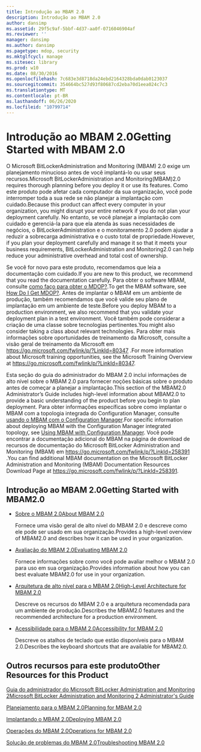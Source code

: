 ```yaml
---
title: Introdução ao MBAM 2.0
description: Introdução ao MBAM 2.0
author: dansimp
ms.assetid: 29f5c9af-5bbf-4d37-aa0f-0716046904af
ms.reviewer: ''
manager: dansimp
ms.author: dansimp
ms.pagetype: mdop, security
ms.mktglfcycl: manage
ms.sitesec: library
ms.prod: w10
ms.date: 08/30/2016
ms.openlocfilehash: 7c683e3d8718da24ebd2164328bda0dab0123037
ms.sourcegitcommit: 354664bc527d93f80687cd2eba70d1eea024c7c3
ms.translationtype: MT
ms.contentlocale: pt-BR
ms.lasthandoff: 06/26/2020
ms.locfileid: "10799714"
---
```

# <span data-ttu-id="12569-103">Introdução ao MBAM 2.0</span><span class="sxs-lookup"><span data-stu-id="12569-103">Getting Started with MBAM 2.0</span></span>


<span data-ttu-id="12569-104">O Microsoft BitLockerAdministration and Monitoring (MBAM) 2.0 exige um planejamento minucioso antes de você implantá-lo ou usar seus recursos.</span><span class="sxs-lookup"><span data-stu-id="12569-104">Microsoft BitLockerAdministration and Monitoring(MBAM)2.0 requires thorough planning before you deploy it or use its features.</span></span> <span data-ttu-id="12569-105">Como este produto pode afetar cada computador da sua organização, você pode interromper toda a sua rede se não planejar a implantação com cuidado.</span><span class="sxs-lookup"><span data-stu-id="12569-105">Because this product can affect every computer in your organization, you might disrupt your entire network if you do not plan your deployment carefully.</span></span> <span data-ttu-id="12569-106">No entanto, se você planejar a implantação com cuidado e gerenciá-la para que ela atenda às suas necessidades de negócios, o BitLockerAdministration e o monitoramento 2.0 podem ajudar a reduzir a sobrecarga administrativa e o custo total de propriedade.</span><span class="sxs-lookup"><span data-stu-id="12569-106">However, if you plan your deployment carefully and manage it so that it meets your business requirements, BitLockerAdministration and Monitoring2.0 can help reduce your administrative overhead and total cost of ownership.</span></span>

<span data-ttu-id="12569-107">Se você for novo para este produto, recomendamos que leia a documentação com cuidado.</span><span class="sxs-lookup"><span data-stu-id="12569-107">If you are new to this product, we recommend that you read the documentation carefully.</span></span> <span data-ttu-id="12569-108">Para obter o software MBAM, consulte [como faço para obter o MDOP?](https://go.microsoft.com/fwlink/p/?LinkId=322049).</span><span class="sxs-lookup"><span data-stu-id="12569-108">To get the MBAM software, see [How Do I Get MDOP?](https://go.microsoft.com/fwlink/p/?LinkId=322049).</span></span> <span data-ttu-id="12569-109">Antes de implantar o MBAM em um ambiente de produção, também recomendamos que você valide seu plano de implantação em um ambiente de teste.</span><span class="sxs-lookup"><span data-stu-id="12569-109">Before you deploy MBAM to a production environment, we also recommend that you validate your deployment plan in a test environment.</span></span> <span data-ttu-id="12569-110">Você também pode considerar a criação de uma classe sobre tecnologias pertinentes.</span><span class="sxs-lookup"><span data-stu-id="12569-110">You might also consider taking a class about relevant technologies.</span></span> <span data-ttu-id="12569-111">Para obter mais informações sobre oportunidades de treinamento da Microsoft, consulte a visão geral de treinamento da Microsoft em <https://go.microsoft.com/fwlink/p/?LinkId=80347> .</span><span class="sxs-lookup"><span data-stu-id="12569-111">For more information about Microsoft training opportunities, see the Microsoft Training Overview at <https://go.microsoft.com/fwlink/p/?LinkId=80347>.</span></span>

<span data-ttu-id="12569-112">Esta seção do guia do administrador do MBAM 2.0 inclui informações de alto nível sobre o MBAM 2.0 para fornecer noções básicas sobre o produto antes de começar a planejar a implantação.</span><span class="sxs-lookup"><span data-stu-id="12569-112">This section of the MBAM2.0 Administrator’s Guide includes high-level information about MBAM2.0 to provide a basic understanding of the product before you begin to plan deployment.</span></span> <span data-ttu-id="12569-113">Para obter informações específicas sobre como implantar o MBAM com a topologia integrada do Configuration Manager, consulte [usando o MBAM com o Configuration Manager](using-mbam-with-configuration-manager.md).</span><span class="sxs-lookup"><span data-stu-id="12569-113">For specific information about deploying MBAM with the Configuration Manager integrated topology, see [Using MBAM with Configuration Manager](using-mbam-with-configuration-manager.md).</span></span> <span data-ttu-id="12569-114">Você pode encontrar a documentação adicional do MBAM na página de download de recursos de documentação do Microsoft BitLocker Administration and Monitoring (MBAM) em <https://go.microsoft.com/fwlink/p/?LinkId=258391> .</span><span class="sxs-lookup"><span data-stu-id="12569-114">You can find additional MBAM documentation on the Microsoft BitLocker Administration and Monitoring (MBAM) Documentation Resources Download Page at <https://go.microsoft.com/fwlink/p/?LinkId=258391>.</span></span>

## <span data-ttu-id="12569-115">Introdução ao MBAM 2.0</span><span class="sxs-lookup"><span data-stu-id="12569-115">Getting Started with MBAM2.0</span></span>


-   [<span data-ttu-id="12569-116">Sobre o MBAM 2.0</span><span class="sxs-lookup"><span data-stu-id="12569-116">About MBAM 2.0</span></span>](about-mbam-20-mbam-2.md)

    <span data-ttu-id="12569-117">Fornece uma visão geral de alto nível do MBAM 2.0 e descreve como ele pode ser usado em sua organização.</span><span class="sxs-lookup"><span data-stu-id="12569-117">Provides a high-level overview of MBAM2.0 and describes how it can be used in your organization.</span></span>

-   [<span data-ttu-id="12569-118">Avaliação do MBAM 2.0</span><span class="sxs-lookup"><span data-stu-id="12569-118">Evaluating MBAM 2.0</span></span>](evaluating-mbam-20-mbam-2.md)

    <span data-ttu-id="12569-119">Fornece informações sobre como você pode avaliar melhor o MBAM 2.0 para uso em sua organização.</span><span class="sxs-lookup"><span data-stu-id="12569-119">Provides information about how you can best evaluate MBAM2.0 for use in your organization.</span></span>

-   [<span data-ttu-id="12569-120">Arquitetura de alto nível para o MBAM 2.0</span><span class="sxs-lookup"><span data-stu-id="12569-120">High-Level Architecture for MBAM 2.0</span></span>](high-level-architecture-for-mbam-20-mbam-2.md)

    <span data-ttu-id="12569-121">Descreve os recursos do MBAM 2.0 e a arquitetura recomendada para um ambiente de produção.</span><span class="sxs-lookup"><span data-stu-id="12569-121">Describes the MBAM2.0 features and the recommended architecture for a production environment.</span></span>

-   [<span data-ttu-id="12569-122">Acessibilidade para o MBAM 2.0</span><span class="sxs-lookup"><span data-stu-id="12569-122">Accessibility for MBAM 2.0</span></span>](accessibility-for-mbam-20-mbam-2.md)

    <span data-ttu-id="12569-123">Descreve os atalhos de teclado que estão disponíveis para o MBAM 2.0.</span><span class="sxs-lookup"><span data-stu-id="12569-123">Describes the keyboard shortcuts that are available for MBAM2.0.</span></span>

## <a href="" id="other-resources-for-this-product-"></a><span data-ttu-id="12569-124">Outros recursos para este produto</span><span class="sxs-lookup"><span data-stu-id="12569-124">Other Resources for this Product</span></span>


[<span data-ttu-id="12569-125">Guia do administrador do Microsoft BitLocker Administration and Monitoring 2</span><span class="sxs-lookup"><span data-stu-id="12569-125">Microsoft BitLocker Administration and Monitoring 2 Administrator's Guide</span></span>](index.md)

[<span data-ttu-id="12569-126">Planejamento para o MBAM 2.0</span><span class="sxs-lookup"><span data-stu-id="12569-126">Planning for MBAM 2.0</span></span>](planning-for-mbam-20-mbam-2.md)

[<span data-ttu-id="12569-127">Implantando o MBAM 2.0</span><span class="sxs-lookup"><span data-stu-id="12569-127">Deploying MBAM 2.0</span></span>](deploying-mbam-20-mbam-2.md)

[<span data-ttu-id="12569-128">Operações do MBAM 2.0</span><span class="sxs-lookup"><span data-stu-id="12569-128">Operations for MBAM 2.0</span></span>](operations-for-mbam-20-mbam-2.md)

[<span data-ttu-id="12569-129">Solução de problemas do MBAM 2.0</span><span class="sxs-lookup"><span data-stu-id="12569-129">Troubleshooting MBAM 2.0</span></span>](troubleshooting-mbam-20-mbam-2.md)

 

 





